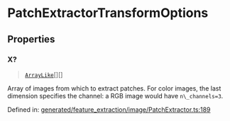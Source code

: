 # PatchExtractorTransformOptions

## Properties

### X?

> [`ArrayLike`](../types/ArrayLike.md)[][]

Array of images from which to extract patches. For color images, the last dimension specifies the channel: a RGB image would have `n\_channels=3`.

Defined in:  [generated/feature\_extraction/image/PatchExtractor.ts:189](https://github.com/transitive-bullshit/scikit-learn-ts/blob/b59c1ff/packages/sklearn/src/generated/feature_extraction/image/PatchExtractor.ts#L189)
